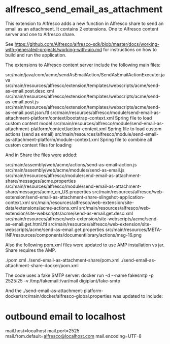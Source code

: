# alfresco_send_email_as_attachment
This extension to Alfresco adds a new function in Alfresco share to send an email as an attachment. It contains 2 extensions. One to Alfresco content server and one to Alfresco share.

See https://github.com/Alfresco/alfresco-sdk/blob/master/docs/working-with-generated-projects/working-with-aio.md for instructions on how to build and run the application.

The extensions to Alfresco content server include the following main files:

src/main/java/com/acme/sendAsEmailAction/SendAsEmailActionExecuter.java
src/main/resources/alfresco/extension/templates/webscripts/acme/send-as-email.post.desc.xml
src/main/resources/alfresco/extension/templates/webscripts/acme/send-as-email.post.js
src/main/resources/alfresco/extension/templates/webscripts/acme/send-as-email.post.json.ftl
src/main/resources/alfresco/module/send-email-as-attachment-platform/context/bootstrap-context.xml	Spring file to load custom content model
src/main/resources/alfresco/module/send-email-as-attachment-platform/context/action-context.xml	Spring file to load custom actions (send as email)
src/main/resources/alfresco/module/send-email-as-attachment-platform/module-context.xml	Spring file to combine all custom context files for loading

And in Share the files were added:

src/main/assembly/web/acme/actions/send-as-email-action.js
src/main/assembly/web/acme/modules/send-as-email.js
src/main/resources/alfresco/module/send-email-as-attachment-share/messages/acme.properties
src/main/resources/alfresco/module/send-email-as-attachment-share/messages/acme_en_US.properties
src/main/resources/alfresco/web-extension/send-email-as-attachment-share-slingshot-application-context.xml
src/main/resources/alfresco/web-extension/site-data/extensions/acme-actions.xml
src/main/resources/alfresco/web-extension/site-webscripts/acme/send-as-email.get.desc.xml
src/main/resources/alfresco/web-extension/site-webscripts/acme/send-as-email.get.html.ftl
src/main/resources/alfresco/web-extension/site-webscripts/acme/send-as-email.get.properties
src/main/resources/META-INF/resources/components/documentlibrary/actions/msg-16.png

Also the following pom.xml files were updated to use AMP installation vs jar.  Share requires the AMP.

./pom.xml
./send-email-as-attachment-share/pom.xml
./send-email-as-attachment-share-docker/pom.xml

The code uses a fake SMTP server:
docker run -d --name fakesmtp -p 2525:25 -v /tmp/fakemail:/var/mail digiplant/fake-smtp

And the ./send-email-as-attachment-platform-docker/src/main/docker/alfresco-global.properties was updated to include:

# outbound email to localhost
mail.host=localhost
mail.port=2525
mail.from.default=alfresco@localhost.com
mail.encoding=UTF-8
